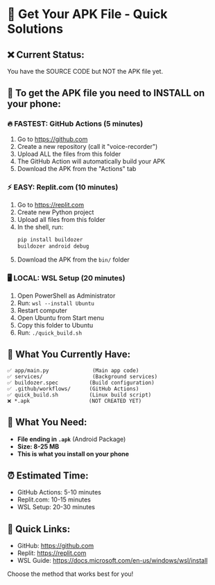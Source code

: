 # 🚀 Get Your APK File - Quick Solutions

## ❌ Current Status:
You have the SOURCE CODE but NOT the APK file yet.

## 📱 To get the APK file you need to INSTALL on your phone:

### 🔥 FASTEST: GitHub Actions (5 minutes)
1. Go to https://github.com
2. Create a new repository (call it "voice-recorder")
3. Upload ALL the files from this folder
4. The GitHub Action will automatically build your APK
5. Download the APK from the "Actions" tab

### ⚡ EASY: Replit.com (10 minutes)
1. Go to https://replit.com
2. Create new Python project
3. Upload all files from this folder
4. In the shell, run:
   ```bash
   pip install buildozer
   buildozer android debug
   ```
5. Download the APK from the `bin/` folder

### 🖥️ LOCAL: WSL Setup (20 minutes)
1. Open PowerShell as Administrator
2. Run: `wsl --install Ubuntu`
3. Restart computer
4. Open Ubuntu from Start menu
5. Copy this folder to Ubuntu
6. Run: `./quick_build.sh`

## 📂 What You Currently Have:
```
✅ app/main.py              (Main app code)
✅ services/                (Background services)
✅ buildozer.spec          (Build configuration)
✅ .github/workflows/      (GitHub Actions)
✅ quick_build.sh          (Linux build script)
❌ *.apk                   (NOT CREATED YET)
```

## 🎯 What You Need:
- **File ending in `.apk`** (Android Package)
- **Size: 8-25 MB**
- **This is what you install on your phone**

## ⏰ Estimated Time:
- GitHub Actions: 5-10 minutes
- Replit.com: 10-15 minutes  
- WSL Setup: 20-30 minutes

## 🔗 Quick Links:
- GitHub: https://github.com
- Replit: https://replit.com
- WSL Guide: https://docs.microsoft.com/en-us/windows/wsl/install

Choose the method that works best for you!